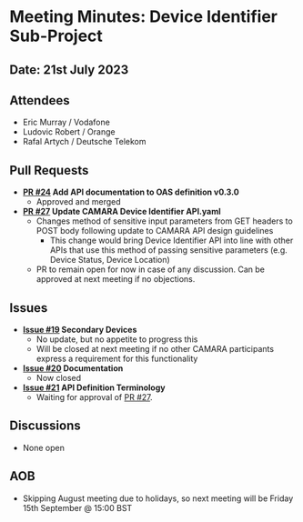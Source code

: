 # Meeting Minutes: Device Identifier Sub-Project
## Date: 21st July 2023
## Attendees
- Eric Murray / Vodafone
- Ludovic Robert / Orange
- Rafal Artych / Deutsche Telekom
## Pull Requests
- **[PR #24](https://github.com/camaraproject/DeviceIdentifier/pull/24) Add API documentation to OAS definition v0.3.0**
  - Approved and merged
- **[PR #27](https://github.com/camaraproject/DeviceIdentifier/pull/27) Update CAMARA Device Identifier API.yaml**
  - Changes method of sensitive input parameters from GET headers to POST body following update to CAMARA API design guidelines
    - This change would bring Device Identifier API into line with other APIs that use this method of passing sensitive parameters (e.g. Device Status, Device Location)
  - PR to remain open for now in case of any discussion. Can be approved at next meeting if no objections.
## Issues
- **[Issue #19](https://github.com/camaraproject/DeviceIdentifier/issues/19) Secondary Devices**
  - No update, but no appetite to progress this
  - Will be closed at next meeting if no other CAMARA participants express a requirement for this functionality
- **[Issue #20](https://github.com/camaraproject/DeviceIdentifier/issues/20) Documentation**
  - Now closed
- **[Issue #21](https://github.com/camaraproject/DeviceIdentifier/issues/21) API Definition Terminology**
  - Waiting for approval of [PR #27](https://github.com/camaraproject/DeviceIdentifier/pull/27).
## Discussions
- None open
## AOB
- Skipping August meeting due to holidays, so next meeting will be Friday 15th September @ 15:00 BST
